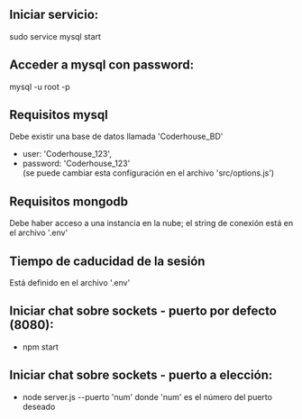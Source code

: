 ## Iniciar servicio:  
sudo service mysql start  
  
## Acceder a mysql con password:  
mysql -u root -p  
  
## Requisitos mysql  
Debe existir una base de datos llamada 'Coderhouse_BD'  
- user: 'Coderhouse_123',
- password: 'Coderhouse_123'  
(se puede cambiar esta configuración en el archivo 'src/options.js')  
  
## Requisitos mongodb
Debe haber acceso a una instancia en la nube;
el string de conexión está en el archivo '.env'
  
## Tiempo de caducidad de la sesión  
Está definido en el archivo '.env'

## Iniciar chat sobre sockets - puerto por defecto (8080):
- npm start

## Iniciar chat sobre sockets - puerto a elección:
- node server.js --puerto 'num'
donde 'num' es el número del puerto deseado
